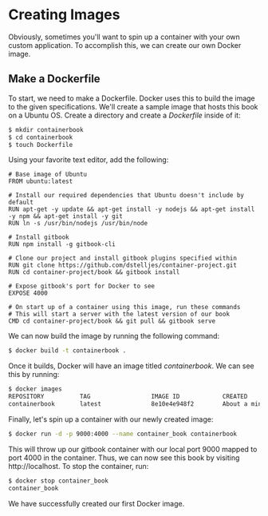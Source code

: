 # Creating Images

Obviously, sometimes you'll want to spin up a container with your own custom application. To accomplish this, we can create our own Docker image.

## Make a Dockerfile

To start, we need to make a Dockerfile. Docker uses this to build the image to the given specifications. We'll create a sample image that hosts this book on a Ubuntu OS. Create a directory and create a _Dockerfile_ inside of it:

```bash
$ mkdir containerbook
$ cd containerbook
$ touch Dockerfile
```

Using your favorite text editor, add the following:

```
# Base image of Ubuntu
FROM ubuntu:latest

# Install our required dependencies that Ubuntu doesn't include by default
RUN apt-get -y update && apt-get install -y nodejs && apt-get install -y npm && apt-get install -y git
RUN ln -s /usr/bin/nodejs /usr/bin/node

# Install gitbook
RUN npm install -g gitbook-cli

# Clone our project and install gitbook plugins specified within
RUN git clone https://github.com/dstelljes/container-project.git
RUN cd container-project/book && gitbook install

# Expose gitbook's port for Docker to see
EXPOSE 4000

# On start up of a container using this image, run these commands
# This will start a server with the latest version of our book
CMD cd container-project/book && git pull && gitbook serve
```

We can now build the image by running the following command:

```bash
$ docker build -t containerbook .
```

Once it builds, Docker will have an image titled _containerbook_. We can see this by running:

```bash
$ docker images
REPOSITORY          TAG                 IMAGE ID            CREATED              SIZE
containerbook       latest              8e10e4e948f2        About a minute ago   727.8 MB
```

Finally, let's spin up a container with our newly created image:

```bash
$ docker run -d -p 9000:4000 --name container_book containerbook
```

This will throw up our gitbook container with our local port 9000 mapped to port 4000 in the container. Thus, we can now see this book by visiting http://localhost. To stop the container, run:

```bash
$ docker stop container_book
container_book
```

We have successfully created our first Docker image.
